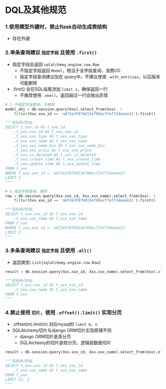 # DQL及其他规范

### 1.使用模型外键时，禁止flask自动生成表结构

- 存在外键

### 2.单条查询建议 `指定字段` 且使用 `.first()`

- 指定字段会返回 `sqlalchemy.engine.row.Row`
    - 不指定字段返回 `Model`，相当于全字段查询，浪费I/O
    - 指定字段查询建议加在 query中，不建议使用 `.with_entities`，以后版本可能删除
- .first() 会在SQL结尾添加 `limit 1`，确保返回一行
    - 不推荐使用 `.one()`，返回超过一行会抛出异常

```python
# 1.不指定字段查询，不推荐
model_obj = db.session.query(Xxx).select_from(Xxx). \
    filter(Xxx.xxx_id == 'a872e3f879d13e799acf7ef724eaee21').first()

"""实际执行SQL
SELECT t_xxx.id AS t_xxx_id
	,t_xxx.xxx_id AS t_xxx_xxx_id
	,t_xxx.xxx_type AS t_xxx_xxx_type
	,t_xxx.xxx_name AS t_xxx_xxx_name
	,t_xxx.xxx_name_bin AS t_xxx_xxx_name_bin
	,t_xxx.xxx_price AS t_xxx_xxx_price
	,t_xxx.is_deleted AS t_xxx_is_deleted
	,t_xxx.create_time AS t_xxx_create_time
	,t_xxx.update_time AS t_xxx_update_time
FROM t_xxx
WHERE t_xxx.xxx_id = 'a872e3f879d13e799acf7ef724eaee21' 
LIMIT 1
"""

# 2.指定字段查询，推荐
row = db.session.query(Xxx.xxx_id, Xxx.xxx_name).select_from(Xxx). \
    filter(Xxx.xxx_id == 'a872e3f879d13e799acf7ef724eaee21').first()

"""实际执行SQL
SELECT t_xxx.xxx_id AS t_xxx_xxx_id
	,t_xxx.xxx_name AS t_xxx_xxx_name
FROM t_xxx
WHERE t_xxx.xxx_id = 'a872e3f879d13e799acf7ef724eaee21' 
LIMIT 1
"""
```

### 3.多条查询建议 `指定字段` 且使用 `.all()`

- 返回类型: `List[sqlalchemy.engine.row.Row]`

```python
result = db.session.query(Xxx.xxx_id, Xxx.xxx_name).select_from(Xxx).all()

"""实际执行SQL
SELECT t_xxx.xxx_id AS t_xxx_xxx_id
	,t_xxx.xxx_name AS t_xxx_xxx_name
FROM t_xxx
"""
```

### 4.禁止使用 `切片`，使用 `.offset().limit()` 实现分页

- .offset(m).limit(n) 对应mysql的 `limit m, n`
- SQLAlchemy切片与django ORM切片实现原理不同
    - django ORM切片是真分页
    - SQLAlchemy的切片是假分页，逻辑层数据切片

```python
result = db.session.query(Xxx.xxx_id, Xxx.xxx_name).select_from(Xxx).offset(11).limit(2).all()

"""实际执行SQL
SELECT t_xxx.xxx_id AS t_xxx_xxx_id
	,t_xxx.xxx_name AS t_xxx_xxx_name
FROM t_xxx 
LIMIT 11, 2
"""
```
